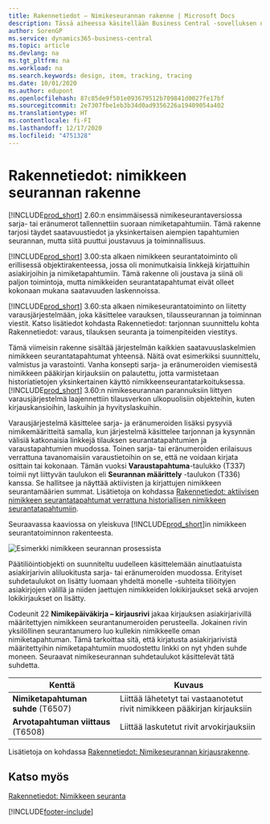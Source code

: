 ```yaml
---
title: Rakennetiedot – Nimikeseurannan rakenne | Microsoft Docs
description: Tässä aiheessa käsitellään Business Central -sovelluksen nimikeseurannan rakennetta.
author: SorenGP
ms.service: dynamics365-business-central
ms.topic: article
ms.devlang: na
ms.tgt_pltfrm: na
ms.workload: na
ms.search.keywords: design, item, tracking, tracing
ms.date: 10/01/2020
ms.author: edupont
ms.openlocfilehash: 87c85de9f501e093679512b709841d0027fe17bf
ms.sourcegitcommit: 2e7307fbe1eb3b34d0ad9356226a19409054a402
ms.translationtype: HT
ms.contentlocale: fi-FI
ms.lasthandoff: 12/17/2020
ms.locfileid: "4751328"
---
```

# <a name="design-details-item-tracking-design"></a>Rakennetiedot: nimikkeen seurannan rakenne
[!INCLUDE[prod_short](includes/prod_short.md)] 2.60:n ensimmäisessä nimikeseurantaversiossa sarja- tai eränumerot tallennettiin suoraan nimiketapahtumiin. Tämä rakenne tarjosi täydet saatavuustiedot ja yksinkertaisen aiempien tapahtumien seurannan, mutta siitä puuttui joustavuus ja toiminnallisuus.  

[!INCLUDE[prod_short](includes/prod_short.md)] 3.00:sta alkaen nimikkeen seurantatoiminto oli erillisessä objektirakenteessa, jossa oli monimutkaisia linkkejä kirjattuihin asiakirjoihin ja nimiketapahtumiin. Tämä rakenne oli joustava ja siinä oli paljon toimintoja, mutta nimikkeiden seurantatapahtumat eivät olleet kokonaan mukana saatavuuden laskennoissa.  

[!INCLUDE[prod_short](includes/prod_short.md)] 3.60:sta alkaen nimikeseurantatoiminto on liitetty varausjärjestelmään, joka käsittelee varauksen, tilausseurannan ja toiminnan viestit. Katso lisätiedot kohdasta Rakennetiedot: tarjonnan suunnittelu kohta Rakennetiedot: varaus, tilauksen seuranta ja toimenpiteiden viestitys.  

Tämä viimeisin rakenne sisältää järjestelmän kaikkien saatavuuslaskelmien nimikkeen seurantatapahtumat yhteensä. Näitä ovat esimerkiksi suunnittelu, valmistus ja varastointi. Vanha konsepti sarja- ja eränumeroiden viemisestä nimikkeen pääkirjan kirjauksiin on palautettu, jotta varmistetaan historiatietojen yksinkertainen käyttö nimikkeenseurantatarkoituksessa. [!INCLUDE[prod_short](includes/prod_short.md)] 3.60:n nimikeseurannan parannuksiin liittyen varausjärjestelmä laajennettiin tilausverkon ulkopuolisiin objekteihin, kuten kirjauskansioihin, laskuihin ja hyvityslaskuihin.  

Varausjärjestelmä käsittelee sarja- ja eränumeroiden lisäksi pysyviä nimikemääritteitä samalla, kun järjestelmä käsittelee tarjonnan ja kysynnän välisiä katkonaisia linkkejä tilauksen seurantatapahtumien ja varaustapahtumien muodossa. Toinen sarja- tai eränumeroiden erilaisuus verrattuna tavanomaisiin varaustietoihin on se, että ne voidaan kirjata osittain tai kokonaan. Tämän vuoksi **Varaustapahtuma**-taulukko (T337) toimii nyt liittyvän taulukon eli **Seurannan määrittely** -taulukon (T336) kanssa. Se hallitsee ja näyttää aktiivisten ja kirjattujen nimikkeen seurantamäärien summat. Lisätietoja on kohdassa [Rakennetiedot: aktiivisen nimikkeen seurantatapahtumat verrattuna historiallisen nimikkeen seurantatapahtumiin](design-details-active-versus-historic-item-tracking-entries.md).  

Seuraavassa kaaviossa on yleiskuva [!INCLUDE[prod_short](includes/prod_short.md)]in nimikkeen seurantatoiminnon rakenteesta.  

![Esimerkki nimikkeen seurannan prosessista](media/design_details_item_tracking_design.png "Esimerkki nimikkeen seurannan prosessista")  

Päätiliöintiobjekti on suunniteltu uudelleen käsittelemään ainutlaatuista asiakirjarivin aliluokitusta sarja- tai eränumeroiden muodossa. Erityiset suhdetaulukot on lisätty luomaan yhdeltä monelle -suhteita tiliöityjen asiakirjojen välillä ja niiden jaettujen nimikkeiden lokikirjaukset sekä arvojen lokikirjaukset on lisätty.  

Codeunit 22 **Nimikepäiväkirja – kirjausrivi** jakaa kirjauksen asiakirjarivillä määritettyjen nimikkeen seurantanumeroiden perusteella. Jokainen rivin yksilöllinen seurantanumero luo kullekin nimikkeelle oman nimiketapahtuman. Tämä tarkoittaa sitä, että kirjatusta asiakirjarivistä määritettyihin nimiketapahtumiin muodostettu linkki on nyt yhden suhde moneen. Seuraavat nimikeseurannan suhdetaulukot käsittelevät tätä suhdetta.  

|Kenttä|Kuvaus|  
|---------------|---------------------------------------|  
|**Nimiketapahtuman suhde** (T6507)|Liittää lähetetyt tai vastaanotetut rivit nimikkeen pääkirjan kirjauksiin|  
|**Arvotapahtuman viittaus** (T6508)|Liittää laskutetut rivit arvokirjauksiin|  

Lisätietoja on kohdassa [Rakennetiedot: Nimikeseurannan kirjausrakenne](design-details-item-tracking-posting-structure.md).  

## <a name="see-also"></a>Katso myös  
[Rakennetiedot: Nimikkeen seuranta](design-details-item-tracking.md)


[!INCLUDE[footer-include](includes/footer-banner.md)]
